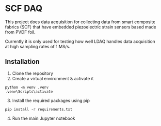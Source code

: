 # SCF DAQ
This project does data acquisition for collecting data from smart composite fabrics (SCF) that have embedded piezoelectric strain sensors based made from PVDF foil.

Currently it is only used for testing how well LDAQ handles data acquisition at high sampling rates of 1 MS/s.

## Installation
1. Clone the repository
2. Create a virtual environment & activate it
```
python -m venv .venv
.venv\Scripts\activate
```
3. Install the required packages using pip
```
pip install -r requirements.txt
```
4. Run the main Jupyter notebook
